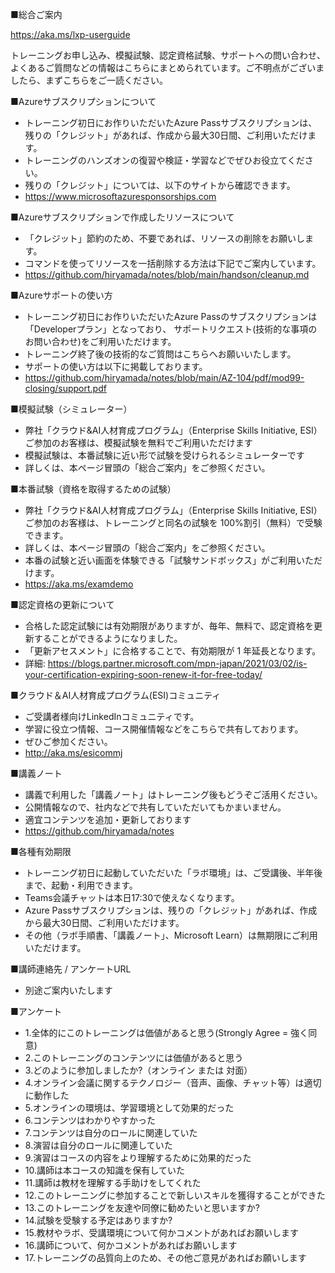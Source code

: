 ■総合ご案内

https://aka.ms/lxp-userguide

トレーニングお申し込み、模擬試験、認定資格試験、サポートへの問い合わせ、よくあるご質問などの情報はこちらにまとめられています。ご不明点がございましたら、まずこちらをご一読ください。

■Azureサブスクリプションについて

- トレーニング初日にお作りいただいたAzure Passサブスクリプションは、残りの「クレジット」があれば、作成から最大30日間、ご利用いただけます。
- トレーニングのハンズオンの復習や検証・学習などでぜひお役立てください。
- 残りの「クレジット」については、以下のサイトから確認できます。
- https://www.microsoftazuresponsorships.com 

■Azureサブスクリプションで作成したリソースについて

- 「クレジット」節約のため、不要であれば、リソースの削除をお願いします。
- コマンドを使ってリソースを一括削除する方法は下記でご案内しています。
- https://github.com/hiryamada/notes/blob/main/handson/cleanup.md

■Azureサポートの使い方

- トレーニング初日にお作りいただいたAzure Passのサブスクリプションは 「Developerプラン」となっており、 サポートリクエスト(技術的な事項のお問い合わせ)をご利用いただけます。
- トレーニング終了後の技術的なご質問はこちらへお願いいたします。
- サポートの使い方は以下に掲載しております。
- https://github.com/hiryamada/notes/blob/main/AZ-104/pdf/mod99-closing/support.pdf

■模擬試験（シミュレーター）

- 弊社「クラウド&AI人材育成プログラム」（Enterprise Skills Initiative, ESI）ご参加のお客様は、模擬試験を無料でご利用いただけます
- 模擬試験は、本番試験に近い形で試験を受けられるシミュレーターです
- 詳しくは、本ページ冒頭の「総合ご案内」をご参照ください。

■本番試験（資格を取得するための試験）

- 弊社「クラウド&AI人材育成プログラム」（Enterprise Skills Initiative, ESI）ご参加のお客様は、トレーニングと同名の試験を
100%割引（無料）で受験できます。
- 詳しくは、本ページ冒頭の「総合ご案内」をご参照ください。
- 本番の試験と近い画面を体験できる「試験サンドボックス」がご利用いただけます。
- https://aka.ms/examdemo

■認定資格の更新について


- 合格した認定試験には有効期限がありますが、毎年、無料で、認定資格を更新することができるようになりました。
- 「更新アセスメント」に合格することで、有効期限が 1 年延長となります。
- 詳細: https://blogs.partner.microsoft.com/mpn-japan/2021/03/02/is-your-certification-expiring-soon-renew-it-for-free-today/

■クラウド＆AI人材育成プログラム(ESI)コミュニティ

- ご受講者様向けLinkedInコミュニティです。
- 学習に役立つ情報、コース開催情報などをこちらで共有しております。
- ぜひご参加ください。
- http://aka.ms/esicommj

■講義ノート

- 講義で利用した「講義ノート」はトレーニング後もどうぞご活用ください。
- 公開情報なので、社内などで共有していただいてもかまいません。
- 適宜コンテンツを追加・更新しております
- https://github.com/hiryamada/notes

■各種有効期限

- トレーニング初日に起動していただいた「ラボ環境」は、ご受講後、半年後まで、起動・利用できます。
- Teams会議チャットは本日17:30で使えなくなります。
- Azure Passサブスクリプションは、残りの「クレジット」があれば、作成から最大30日間、ご利用いただけます。
- その他（ラボ手順書、「講義ノート」、Microsoft Learn）は無期限にご利用いただけます。

■講師連絡先 / アンケートURL

- 別途ご案内いたします

■アンケート

- 1.全体的にこのトレーニングは価値があると思う(Strongly Agree = 強く同意)
- 2.このトレーニングのコンテンツには価値があると思う
- 3.どのように参加しましたか?（オンライン または 対面）
- 4.オンライン会議に関するテクノロジー（音声、画像、チャット等）は適切に動作した
- 5.オンラインの環境は、学習環境として効果的だった
- 6.コンテンツはわかりやすかった
- 7.コンテンツは自分のロールに関連していた
- 8.演習は自分のロールに関連していた
- 9.演習はコースの内容をより理解するために効果的だった
- 10.講師は本コースの知識を保有していた
- 11.講師は教材を理解する手助けをしてくれた
- 12.このトレーニングに参加することで新しいスキルを獲得することができた
- 13.このトレーニングを友達や同僚に勧めたいと思いますか?
- 14.試験を受験する予定はありますか?
- 15.教材やラボ、受講環境について何かコメントがあればお願いします
- 16.講師について、何かコメントがあればお願いします
- 17.トレーニングの品質向上のため、その他ご意見があればお願いします

